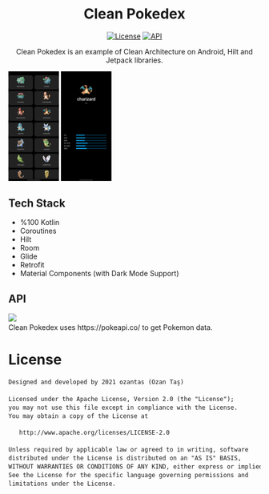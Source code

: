 <h1 align="center">Clean Pokedex</h1>

<p align="center">
  <a href="https://opensource.org/licenses/Apache-2.0"><img alt="License" src="https://img.shields.io/badge/License-Apache%202.0-blue.svg"/></a>
  <a href="https://android-arsenal.com/api?level=21"><img alt="API" src="https://img.shields.io/badge/API-21%2B-brightgreen.svg?style=flat"/></a>
</p>

<p align="center">  
Clean Pokedex is an example of Clean Architecture on Android, Hilt and Jetpack libraries.
</p>

<img src="https://raw.githubusercontent.com/ozantas/CleanPokedex/master/screenshots/list.jpg" width="20%"/> <img src="https://raw.githubusercontent.com/ozantas/CleanPokedex/master/screenshots/detail.jpg" width="20%"/>

## Tech Stack
- %100 Kotlin
- Coroutines
- Hilt
- Room
- Glide
- Retrofit
- Material Components (with Dark Mode Support)

## API

<img src="https://pokeapi.co/static/pokeapi_256.888baca4.png" width="20%"/>
<br>
Clean Pokedex uses https://pokeapi.co/ to get Pokemon data.

# License
```xml
Designed and developed by 2021 ozantas (Ozan Taş)

Licensed under the Apache License, Version 2.0 (the "License");
you may not use this file except in compliance with the License.
You may obtain a copy of the License at

   http://www.apache.org/licenses/LICENSE-2.0

Unless required by applicable law or agreed to in writing, software
distributed under the License is distributed on an "AS IS" BASIS,
WITHOUT WARRANTIES OR CONDITIONS OF ANY KIND, either express or implied.
See the License for the specific language governing permissions and
limitations under the License.
```

